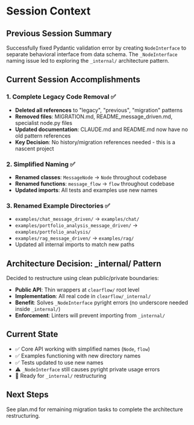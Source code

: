# Session Context

## Previous Session Summary
Successfully fixed Pydantic validation error by creating `NodeInterface` to separate behavioral interface from data schema. The `_NodeInterface` naming issue led to exploring the `_internal/` architecture pattern.

## Current Session Accomplishments

### 1. Complete Legacy Code Removal ✅
- **Deleted all references** to "legacy", "previous", "migration" patterns
- **Removed files**: MIGRATION.md, README_message_driven.md, specialist node.py files
- **Updated documentation**: CLAUDE.md and README.md now have no old pattern references
- **Key Decision**: No history/migration references needed - this is a nascent project

### 2. Simplified Naming ✅
- **Renamed classes**: `MessageNode` → `Node` throughout codebase
- **Renamed functions**: `message_flow` → `flow` throughout codebase
- **Updated imports**: All tests and examples use new names

### 3. Renamed Example Directories ✅
- `examples/chat_message_driven/` → `examples/chat/`
- `examples/portfolio_analysis_message_driven/` → `examples/portfolio_analysis/`
- `examples/rag_message_driven/` → `examples/rag/`
- Updated all internal imports to match new paths

## Architecture Decision: _internal/ Pattern

Decided to restructure using clean public/private boundaries:
- **Public API**: Thin wrappers at `clearflow/` root level
- **Implementation**: All real code in `clearflow/_internal/`
- **Benefit**: Solves `_NodeInterface` pyright errors (no underscore needed inside `_internal/`)
- **Enforcement**: Linters will prevent importing from `_internal/`

## Current State

- ✅ Core API working with simplified names (`Node`, `flow`)
- ✅ Examples functioning with new directory names
- ✅ Tests updated to use new names
- ⚠️ `_NodeInterface` still causes pyright private usage errors
- 🔄 Ready for `_internal/` restructuring

## Next Steps

See plan.md for remaining migration tasks to complete the architecture restructuring.